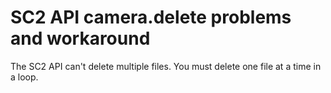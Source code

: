 # SC2 API camera.delete problems and workaround

The SC2 API can't delete multiple files.  You must 
delete one file at a time in a loop.